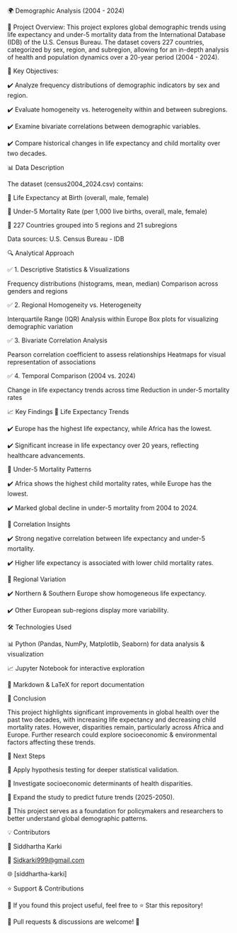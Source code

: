 🌍 Demographic Analysis (2004 - 2024)

📌 Project Overview:
This project explores global demographic trends using life expectancy and under-5 mortality data from the International Database (IDB) of the U.S. Census Bureau. The dataset covers 227 countries, categorized by sex, region, and subregion, allowing for an in-depth analysis of health and population dynamics over a 20-year period (2004 - 2024).

🚀 Key Objectives:

✔️ Analyze frequency distributions of demographic indicators by sex and region.

✔️ Evaluate homogeneity vs. heterogeneity within and between subregions.

✔️ Examine bivariate correlations between demographic variables.

✔️ Compare historical changes in life expectancy and child mortality over two decades.

📊 Data Description

The dataset (census2004_2024.csv) contains:

🔹 Life Expectancy at Birth (overall, male, female)

🔹 Under-5 Mortality Rate (per 1,000 live births, overall, male, female)

🔹 227 Countries grouped into 5 regions and 21 subregions


Data sources: U.S. Census Bureau - IDB

🔍 Analytical Approach

✅ 1. Descriptive Statistics & Visualizations

Frequency distributions (histograms, mean, median)
Comparison across genders and regions

✅ 2. Regional Homogeneity vs. Heterogeneity

Interquartile Range (IQR) Analysis within Europe
Box plots for visualizing demographic variation

✅ 3. Bivariate Correlation Analysis

Pearson correlation coefficient to assess relationships
Heatmaps for visual representation of associations

✅ 4. Temporal Comparison (2004 vs. 2024)

Change in life expectancy trends across time
Reduction in under-5 mortality rates

📈 Key Findings
📍 Life Expectancy Trends

✔️ Europe has the highest life expectancy, while Africa has the lowest.

✔️ Significant increase in life expectancy over 20 years, reflecting healthcare advancements.


📍 Under-5 Mortality Patterns

✔️ Africa shows the highest child mortality rates, while Europe has the lowest.

✔️ Marked global decline in under-5 mortality from 2004 to 2024.

📍 Correlation Insights

✔️ Strong negative correlation between life expectancy and under-5 mortality.

✔️ Higher life expectancy is associated with lower child mortality rates.

📍 Regional Variation

✔️ Northern & Southern Europe show homogeneous life expectancy.

✔️ Other European sub-regions display more variability.

🛠 Technologies Used

📊 Python (Pandas, NumPy, Matplotlib, Seaborn) for data analysis & visualization

📈 Jupyter Notebook for interactive exploration

📝 Markdown & LaTeX for report documentation

📢 Conclusion

This project highlights significant improvements in global health over the past two decades, with increasing life expectancy and decreasing child mortality rates. However, disparities remain, particularly across Africa and Europe. Further research could explore socioeconomic & environmental factors affecting these trends.

🚀 Next Steps

🔹 Apply hypothesis testing for deeper statistical validation.

🔹 Investigate socioeconomic determinants of health disparities.

🔹 Expand the study to predict future trends (2025-2050).

📌 This project serves as a foundation for policymakers and researchers to better understand global demographic patterns.

💡 Contributors

👤 Siddhartha Karki

📧 Sidkarki999@gmail.com

🌐 [siddhartha-karki]

⭐ Support & Contributions

📌 If you found this project useful, feel free to ⭐ Star this repository!

📌 Pull requests & discussions are welcome! 🎯

